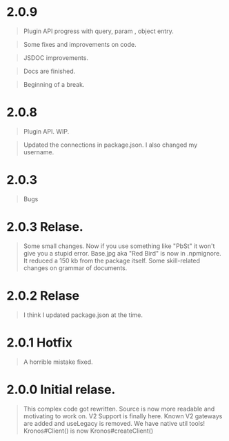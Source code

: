 2.0.9
===
> Plugin API progress with query, param , object entry.

> Some fixes and improvements on code.

> JSDOC improvements.

> Docs are finished.

> Beginning of a break. 

2.0.8
===
> Plugin API. WIP.

> Updated the connections in package.json. I also changed my username.


2.0.3
====

> Bugs


2.0.3 Relase.
=====

> Some small changes. Now if you use something like "PbSt" it won't give you a stupid error.
> Base.jpg aka "Red Bird" is now in .npmignore. It reduced a 150 kb from the package itself.
> Some skill-related changes on grammar of documents.

2.0.2 Relase
=====

> I think I updated package.json at the time.

2.0.1 Hotfix
====

> A horrible mistake fixed.

2.0.0 Initial relase.
=====

> This complex code got rewritten. Source is now more readable and motivating to work on.
> V2 Support is finally here. Known V2 gateways are added and useLegacy is removed.
> We have native util tools!
> Kronos#Client() is now Kronos#createClient()